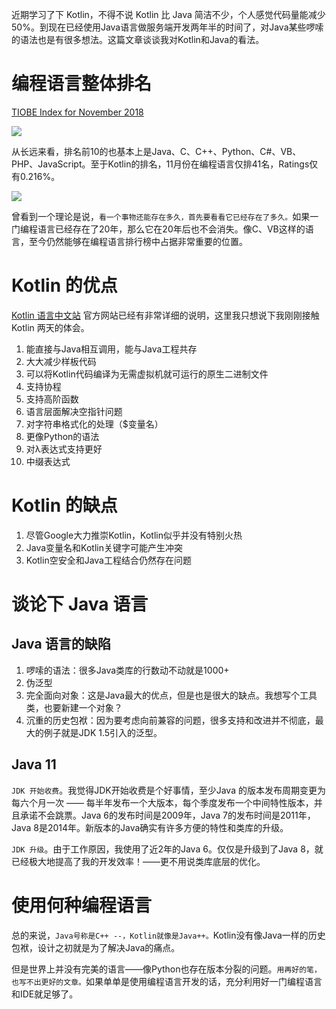 近期学习了下 Kotlin，不得不说 Kotlin 比 Java 简洁不少，个人感觉代码量能减少 50%。到现在已经使用Java语言做服务端开发两年半的时间了，对Java某些啰嗦的语法也是有很多想法。这篇文章谈谈我对Kotlin和Java的看法。

# 编程语言整体排名

[TIOBE Index for November 2018][1]

![][2]

从长远来看，排名前10的也基本上是Java、C、C++、Python、C#、VB、PHP、JavaScript。至于Kotlin的排名，11月份在编程语言仅排41名，Ratings仅有0.216%。

![][3]

曾看到一个理论是说，`看一个事物还能存在多久，首先要看看它已经存在了多久。`如果一门编程语言已经存在了20年，那么它在20年后也不会消失。像C、VB这样的语言，至今仍然能够在编程语言排行榜中占据非常重要的位置。

# Kotlin 的优点

[Kotlin 语言中文站][4] 官方网站已经有非常详细的说明，这里我只想说下我刚刚接触Kotlin 两天的体会。

1. 能直接与Java相互调用，能与Java工程共存
2. 大大减少样板代码
3. 可以将Kotlin代码编译为无需虚拟机就可运行的原生二进制文件
4. 支持协程
5. 支持高阶函数
6. 语言层面解决空指针问题
7. 对字符串格式化的处理（$变量名）
8. 更像Python的语法
9. 对λ表达式支持更好
10. 中缀表达式

# Kotlin 的缺点

1. 尽管Google大力推崇Kotlin，Kotlin似乎并没有特别火热
2. Java变量名和Kotlin关键字可能产生冲突
3. Kotlin空安全和Java工程结合仍然存在问题

# 谈论下 Java 语言

## Java 语言的缺陷

1. 啰嗦的语法：很多Java类库的行数动不动就是1000+
2. 伪泛型
3. 完全面向对象：这是Java最大的优点，但是也是很大的缺点。我想写个工具类，也要新建一个对象？
4. 沉重的历史包袱：因为要考虑向前兼容的问题，很多支持和改进并不彻底，最大的例子就是JDK 1.5引入的泛型。

## Java 11

`JDK 开始收费`。我觉得JDK开始收费是个好事情，至少Java 的版本发布周期变更为每六个月一次 —— 每半年发布一个大版本，每个季度发布一个中间特性版本，并且承诺不会跳票。Java 6的发布时间是2009年，Java 7的发布时间是2011年，Java 8是2014年。新版本的Java确实有许多方便的特性和类库的升级。

`JDK 升级`。由于工作原因，我使用了近2年的Java 6。仅仅是升级到了Java 8，就已经极大地提高了我的开发效率！——更不用说类库底层的优化。

# 使用何种编程语言

总的来说，`Java号称是C++ --，Kotlin就像是Java++。`Kotlin没有像Java一样的历史包袱，设计之初就是为了解决Java的痛点。

但是世界上并没有完美的语言——像Python也存在版本分裂的问题。`用再好的笔，也写不出更好的文章。`如果单单是使用编程语言开发的话，充分利用好一门编程语言和IDE就足够了。

  [1]: https://www.tiobe.com/tiobe-index/
  [2]: http://static.zybuluo.com/Yano/k915xqyy14t54iepuqqwvzzj/image.png
  [3]: http://static.zybuluo.com/Yano/u56742co2xwpi7jw6z5tlkj6/image.png
  [4]: https://www.kotlincn.net/
